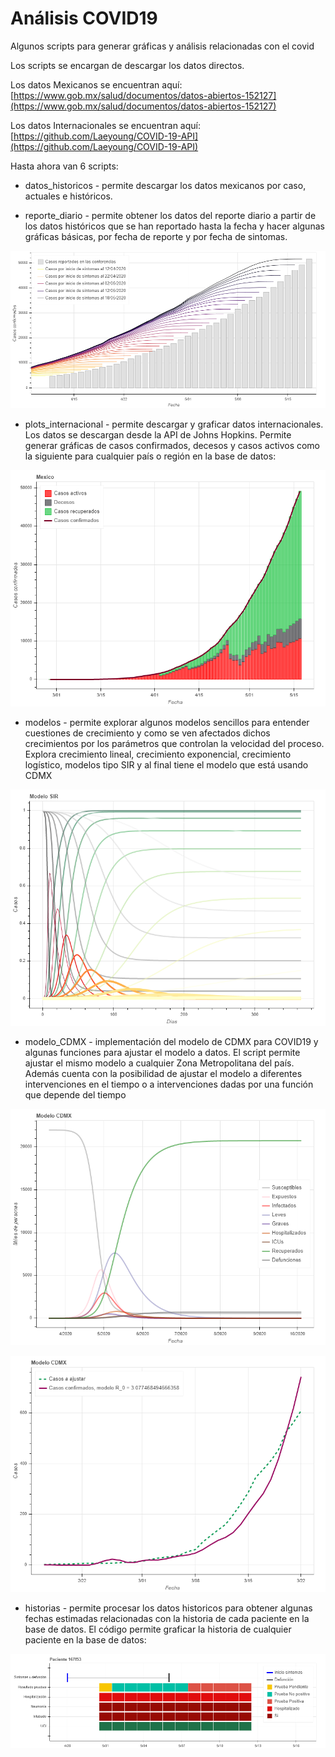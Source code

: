 # Análisis COVID19

Algunos scripts para generar gráficas y análisis relacionadas con el covid

Los scripts se encargan de descargar los datos directos.

Los datos Mexicanos se encuentran aquí: [https://www.gob.mx/salud/documentos/datos-abiertos-152127](https://www.gob.mx/salud/documentos/datos-abiertos-152127) 

Los datos Internacionales se encuentran aquí: [https://github.com/Laeyoung/COVID-19-API](https://github.com/Laeyoung/COVID-19-API)

Hasta ahora van 6 scripts:

* datos_historicos - permite descargar los datos mexicanos por caso, actuales e históricos.

* reporte_diario - permite obtener los datos del reporte diario a partir de los datos históricos que se han reportado hasta la fecha y hacer algunas gráficas básicas, por fecha de reporte y por fecha de sintomas.

![Gráfica del reporte diario](/graficas/reporte_plot.png)

* plots_internacional - permite descargar y graficar datos internacionales. Los datos se descargan desde la API de Johns Hopkins. Permite generar gráficas de casos confirmados, decesos y casos activos como la siguiente para cualquier país o región en la base de datos:

![Gráfica internacional](/graficas/internacional_plot.png)

* modelos - permite explorar algunos modelos sencillos para entender cuestiones de crecimiento y como se ven afectados dichos crecimientos por los parámetros que controlan la velocidad del proceso. Explora crecimiento lineal, crecimiento exponencial, crecimiento logístico, modelos tipo SIR y al final tiene el modelo que está usando CDMX

![Gráfica modelo SIR](/graficas/modelos_plot.png)

* modelo_CDMX - implementación del modelo de CDMX para COVID19 y algunas funciones para ajustar el modelo a datos. El script permite ajustar el mismo modelo a cualquier Zona Metropolitana del país. Además cuenta con la posibilidad de ajustar el modelo a diferentes intervenciones en el tiempo o a intervenciones dadas por una función que depende del tiempo

![Ajuste a los datos de CDMX](/graficas/modelo_cdmx.png)

![Ajuste a los datos de CDMX](/graficas/ajuste_plot.png)

* historias - permite procesar los datos historicos para obtener algunas fechas estimadas relacionadas con la historia de cada paciente en la base de datos. El código permite graficar la historia de cualquier paciente en la base de datos:

![Gráfica de la historia de un paciente](/graficas/historia_plot.png)
